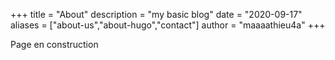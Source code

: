 +++
title = "About"
description = "my basic blog"
date = "2020-09-17"
aliases = ["about-us","about-hugo","contact"]
author = "maaaathieu4a"
+++


Page en construction



